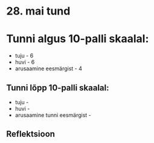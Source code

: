 # 28. mai tund

# Tunni algus 10-palli skaalal:

-   tuju - 6
-   huvi - 6
-   arusaamine eesmärgist - 4

## Tunni lõpp 10-palli skaalal:

-   tuju -
-   huvi -
-   arusaamine tunni eesmärgist -

## Reflektsioon
